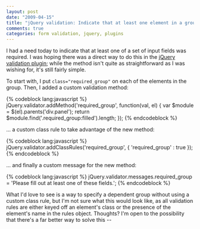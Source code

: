 ```yaml
---
layout: post
date: "2009-04-15"
title: "jQuery validation: Indicate that at least one element in a group is required"
comments: true
categories: form validation, jquery, plugins
---
```


I had a need today to indicate that at least one of a set of input fields was required. I was hoping there was a direct way to do this in the <a href="http://bassistance.de/jquery-plugins/jquery-plugin-validation/">jQuery validation plugin</a>; while the method isn't quite as straightforward as I was wishing for, it's still fairly simple.

To start with, I put <code>class="required_group"</code> on each of the elements in the group. Then, I added a custom validation method:

{% codeblock lang:javascript %}
jQuery.validator.addMethod('required_group', function(val, el) {
    var $module = $(el).parents('div.panel');
    return $module.find('.required_group:filled').length;
});
{% endcodeblock %}


... a custom class rule to take advantage of the new method:

{% codeblock lang:javascript %}
jQuery.validator.addClassRules('required_group', {
    'required_group' : true
});
{% endcodeblock %}

... and finally a custom message for the new method:

{% codeblock lang:javascript %}
jQuery.validator.messages.required_group = 'Please fill out at least one of these fields.';
{% endcodeblock %}

What I'd love to see is a way to specify a dependent group without using a custom class rule, but I'm not sure what this would look like, as all validation rules are either keyed off an element's class or the presence of the element's name in the rules object. Thoughts? I'm open to the possibility that there's a far better way to solve this --
